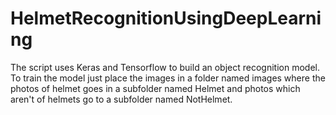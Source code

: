 # HelmetRecognitionUsingDeepLearning
The script uses Keras and Tensorflow to build an object recognition model.
To train the model just place the images in a folder named images where the photos of helmet goes in a subfolder named Helmet and photos which aren't of helmets go to a subfolder named NotHelmet.

